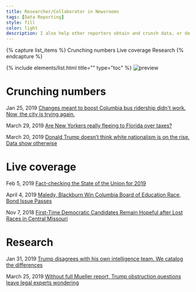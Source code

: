 ```yaml
---
title: Researcher/Collaborator in Newsrooms
tags: [Data Reporting]
style: fill
color: light
description: I also help other reporters obtain and crunch data, or do research.
---
```

{% capture list_items %}
Crunching numbers
Live coverage
Research
{% endcapture %}

{% include elements/list.html title="" type="toc" %}
![preview](https://bloximages.newyork1.vip.townnews.com/columbiamissourian.com/content/tncms/assets/v3/editorial/e/a7/ea78cae0-1f2d-11e9-8444-cb0273112cb1/5c4899c301187.image.jpg?_fallback=1)

# Crunching numbers
Jan 25, 2019 [Changes meant to boost Columbia bus ridership didn't work. Now, the city is trying again.](https://www.columbiamissourian.com/news/local/changes-meant-to-boost-columbia-bus-ridership-didn-t-work/article_02d8848c-ffe8-11e8-9d27-6f9878fa244d.html)

March 29, 2019 [Are New Yorkers really fleeing to Florida over taxes?](https://www.politifact.com/florida/article/2019/mar/29/are-new-yorkers-really-fleeing-florida-over-taxes/)

March 20, 2019 [Donald Trump doesn’t think white nationalism is on the rise. Data show otherwise](https://www.politifact.com/truth-o-meter/article/2019/mar/20/donald-trump-doesnt-think-white-nationalism-rise-d/)

# Live coverage
Feb 5, 2019 [Fact-checking the State of the Union for 2019](https://www.politifact.com/truth-o-meter/article/2019/feb/06/fact-checking-state-union-2019/)

April 4, 2019 [Maledy, Blackburn Win Columbia Board of Education Race, Bond Issue Passes](https://www.kbia.org/post/maledy-blackburn-win-columbia-board-education-race-bond-issue-passes#stream/0)

Nov 7, 2018 [First-Time Democratic Candidates Remain Hopeful after Lost Races in Central Missouri](https://www.kbia.org/post/first-time-democratic-candidates-remain-hopeful-after-lost-races-central-missouri)


# Research
Jan 31, 2019 [Trump disagrees with his own intelligence team. We catalog the differences](https://www.politifact.com/truth-o-meter/article/2019/jan/31/trump-disagrees-intelligence-team-catalog-differen/)

March 25, 2019 [Without full Mueller report, Trump obstruction questions leave legal experts wondering](https://www.politifact.com/truth-o-meter/article/2019/mar/25/without-full-mueller-report-trump-obstruction-ques/)